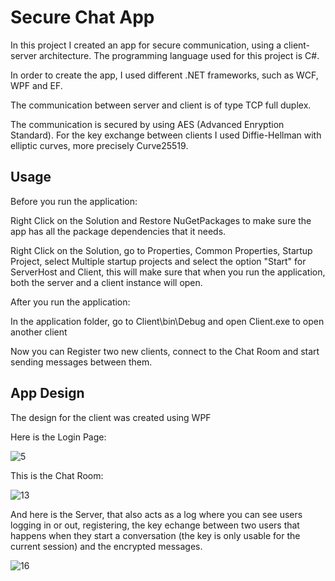 # Secure Chat App

In this project I created an app for secure communication, using a client-server architecture. The programming language used for this project is C#.

In order to create the app, I used different .NET frameworks, such as WCF, WPF and EF.

The communication between server and client is of type TCP full duplex.

The communication is secured by using AES (Advanced Enryption Standard). For the key exchange between clients I used Diffie-Hellman with elliptic curves, more precisely Curve25519.

## Usage

Before you run the application:

Right Click on the Solution and Restore NuGetPackages to make sure the app has all the package dependencies that it needs.

Right Click on the Solution, go to Properties, Common Properties, Startup Project, select Multiple startup projects and select the option "Start" for ServerHost and Client, this will make sure that when you run the application, both the server and a client instance will open.

After you run the application:

In the application folder, go to Client\bin\Debug and open Client.exe to open another client

Now you can Register two new clients, connect to the Chat Room and start sending messages between them.

## App Design

The design for the client was created using WPF

Here is the Login Page:

![5](https://user-images.githubusercontent.com/70022000/96606636-28c72680-1300-11eb-99dc-f49d4378f7fa.jpeg)

This is the Chat Room:

![13](https://user-images.githubusercontent.com/70022000/96606758-4c8a6c80-1300-11eb-8283-47e91fe812b6.jpeg)

And here is the Server, that also acts as a log where you can see users logging in or out, registering, the key echange between two users that happens when they start a conversation (the key is only usable for the current session) and the encrypted messages.

![16](https://user-images.githubusercontent.com/70022000/96606871-6af06800-1300-11eb-86c9-67f9ae5ac3b0.jpeg)


